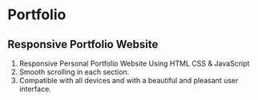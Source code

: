 # Portfolio
## Responsive Portfolio Website
1. Responsive Personal Portfolio Website Using HTML CSS & JavaScript
2. Smooth scrolling in each section. 
3. Compatible with all devices and with a beautiful and pleasant user interface.
